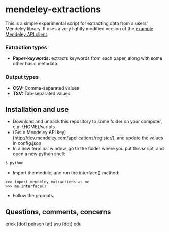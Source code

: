 mendeley-extractions
====================

This is a simple experimental script for extracting data from a users' Mendeley library. It uses a very lightly modified version of the [example Mendeley API client](https://github.com/Mendeley/mendeley-oapi-example).

### Extraction types
* **Paper-keywords:** extracts keywords from each paper, along with some other basic metadata.

### Output types
* **CSV:** Comma-separated values
* **TSV:** Tab-separated values

Installation and use
--------------------

* Download and unpack this repository to some folder on your computer, e.g. {HOME}/scripts
* (Get a Mendeley API key)[http://dev.mendeley.com/applications/register/], and update the values in config.json
* In a new terminal window, go to the folder where you put this script, and open a new python shell:

```
$ python
```

* Import the module, and run the interface() method:

```
>>> import mendeley_extractions as me
>>> me.interface()
```

* Follow the prompts.

Questions, comments, concerns
--------------------
erick [dot] peirson [at] asu [dot] edu


